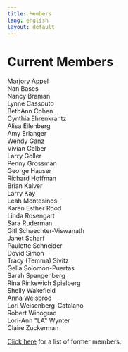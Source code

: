 ```yaml
---
title: Members
lang: english
layout: default
---
```


# Current Members

Marjory Appel  
Nan Bases  
Nancy Braman  
Lynne Cassouto  
BethAnn Cohen  
Cynthia Ehrenkrantz  
Alisa Eilenberg  
Amy Erlanger  
Wendy Ganz  
Vivian Gelber  
Larry Goller  
Penny Grossman  
George Hauser  
Richard Hoffman  
Brian Kalver  
Larry Kay   
Leah Montesinos  
Karen Esther Rood  
Linda Rosengart  
Sara Ruderman  
Gitl Schaechter-Viswanath  
Janet Scharf  
Paulette Schneider  
Dovid Simon  
Tracy (Temma) Sivitz  
Gella Solomon-Puertas  
Sarah Spangenberg  
Rina Rinkewich Spielberg  
Shelly Wakefield  
Anna Weisbrod  
Lori Weisenberg-Catalano  
Robert Winograd  
Lori-Ann "LA" Wynter  
Claire Zuckerman  

[Click here](alumni.html) for a list of former members.
